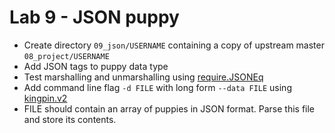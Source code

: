 # Lab 9 - JSON puppy

- Create directory `09_json/USERNAME` containing a copy of upstream master `08_project/USERNAME`
- Add JSON tags to puppy data type
- Test marshalling and unmarshalling using [require.JSONEq](https://godoc.org/github.com/stretchr/testify/require#JSONEq)
- Add command line flag `-d FILE` with long form `--data FILE` using [kingpin.v2](https://godoc.org/gopkg.in/alecthomas/kingpin.v2)
- FILE should contain an array of puppies in JSON format. Parse this file and store its contents.
